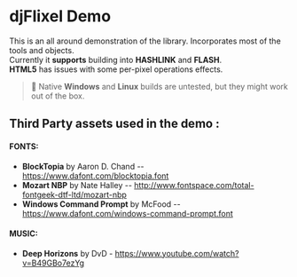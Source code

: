 # djFlixel Demo

This is an all around demonstration of the library. Incorporates most of the tools and objects.  
Currently it **supports** building into **HASHLINK** and **FLASH**.  
**HTML5** has issues with some per-pixel operations effects.  

> :cake: Native **Windows** and **Linux** builds are untested, but they might work out of the box. 

## Third Party assets used in the demo :

#### FONTS:

- **BlockTopia** by Aaron D. Chand -- https://www.dafont.com/blocktopia.font
- **Mozart NBP** by Nate Halley -- http://www.fontspace.com/total-fontgeek-dtf-ltd/mozart-nbp
- **Windows Command Prompt** by McFood -- https://www.dafont.com/windows-command-prompt.font

#### MUSIC:
- **Deep Horizons** by DvD - https://www.youtube.com/watch?v=B49GBo7ezYg